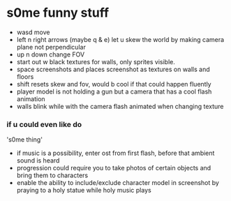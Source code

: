 # s0me funny stuff
- wasd move
- left n right arrows (maybe q & e) let u skew the world by making camera plane not perpendicular
- up n down change FOV
- start out w black textures for walls, only sprites visible.
- space screenshots and places screenshot as textures on walls and floors
- shift resets skew and fov, would b cool if that could happen fluently
- player model is not holding a gun but a camera that has a cool flash animation
- walls blink while with the camera flash animated when changing texture


### if u could even like do 
's0me thing'
- if music is a possibility, enter ost from first flash, before that ambient sound is heard
- progression could require you to take photos of certain objects and bring them to characters
- enable the ability to include/exclude character model in screenshot by praying to a holy statue while holy music plays